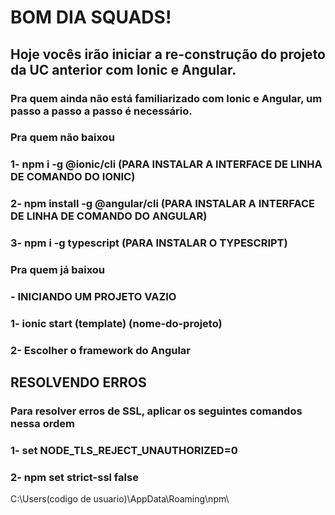# BOM DIA SQUADS!

## Hoje vocês irão iniciar a re-construção do projeto da UC anterior com Ionic e Angular.


### Pra quem ainda não está familiarizado com Ionic e Angular, um passo a passo a passo é necessário.

### Pra quem não baixou

### 1- npm i -g @ionic/cli (PARA INSTALAR A INTERFACE DE LINHA DE COMANDO DO IONIC)
### 2- npm install -g @angular/cli (PARA INSTALAR A INTERFACE DE LINHA DE COMANDO DO ANGULAR)
### 3- npm i -g typescript (PARA INSTALAR O TYPESCRIPT)



### Pra quem já baixou

### - INICIANDO UM PROJETO VAZIO
### 1- ionic start (template) (nome-do-projeto)
### 2- Escolher o framework do Angular

## RESOLVENDO ERROS

### Para resolver erros de SSL, aplicar os seguintes comandos nessa ordem

### 1- set NODE_TLS_REJECT_UNAUTHORIZED=0
### 2- npm set strict-ssl false


C:\Users\(codigo de usuario)\AppData\Roaming\npm\				
